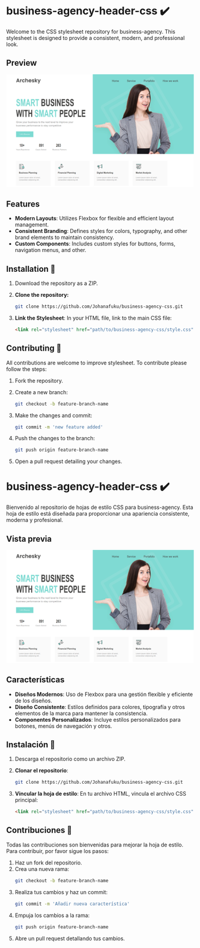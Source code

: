 # business-agency-header-css ✔️ 

Welcome to the CSS stylesheet repository for business-agency. This stylesheet is designed to provide a consistent, modern, and professional look.

## Preview
<img src='/code/img/preview_project.png'>

## Features

- **Modern Layouts**: Utilizes Flexbox for flexible and efficient layout management.
- **Consistent Branding**: Defines styles for colors, typography, and other brand elements to maintain consistency.
- **Custom Components**: Includes custom styles for buttons, forms, navigation menus, and other.


## Installation 📝

1. Download the repository as a ZIP.

2. **Clone the repository:**
     ```sh
    git clone https://github.com/Johanafuku/business-agency-css.git
    ```
3. **Link the Stylesheet**:
    In your HTML file, link to the main CSS file:
    ```html
    <link rel="stylesheet" href="path/to/business-agency-css/style.css">
    ```


## Contributing 💭

All contributions are welcome to improve stylesheet. To contribute please follow the steps:

1. Fork the repository.

2. Create a new branch: 
    ```sh
    git checkout -b feature-branch-name
    ```
3. Make the changes and commit: 
    ```sh
    git commit -m 'new feature added'
    ```
4. Push the changes to the branch: 
    ```sh
    git push origin feature-branch-name
    ```
5. Open a pull request detailing your changes.


#
# business-agency-header-css ✔️ 

Bienvenido al repositorio de hojas de estilo CSS para business-agency. Esta hoja de estilo está diseñada para proporcionar una apariencia consistente, moderna y profesional.

## Vista previa
<img src='/code/img/preview_project.png'>

## Características

- **Diseños Modernos**: Uso de Flexbox para una gestión flexible y eficiente de los diseños.
- **Diseño Consistente**: Estilos definidos para colores, tipografía y otros elementos de la marca para mantener la consistencia.
- **Componentes Personalizados**: Incluye estilos personalizados para botones, menús de navegación y otros.

## Instalación 📝

1. Descarga el repositorio como un archivo ZIP.

2. **Clonar el repositorio**: 
    ```sh
    git clone https://github.com/Johanafuku/business-agency-css.git
    ```

3. **Vincular la hoja de estilo**:
    En tu archivo HTML, vincula el archivo CSS principal:
    ```html
    <link rel="stylesheet" href="path/to/business-agency-css/style.css">
    ```

## Contribuciones 💭

Todas las contribuciones son bienvenidas para mejorar la hoja de estilo. Para contribuir, por favor sigue los pasos:

1. Haz un fork del repositorio.
2. Crea una nueva rama: 
    ```sh
    git checkout -b feature-branch-name
    ```
3. Realiza tus cambios y haz un commit: 
    ```sh
    git commit -m 'Añadir nueva característica'
    ```
4. Empuja los cambios a la rama: 
    ```sh
    git push origin feature-branch-name
    ```
5. Abre un pull request detallando tus cambios.
